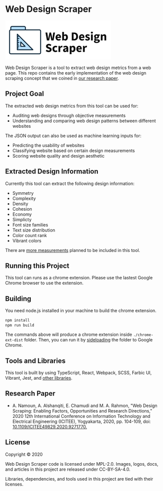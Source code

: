 # Web Design Scraper

<img src="./assets/logo.svg" alt="Web Design Scraper Logo" height="127"/>

Web Design Scraper is a tool to extract web design metrics from a web page. This repo contains the early implementation of the web design scraping concept that we coined in [our research paper](https://ieeexplore.ieee.org/abstract/document/9271770).

<!-- This tool can run in the following environments:
- Web browser (Google Chrome extension)
- CLI (using puppeteer) -->

## Project Goal

The extracted web design metrics from this tool can be used for:
- Auditing web designs through objective measurements
- Understanding and comparing web design patterns between different websites

The JSON output can also be used as machine learning inputs for:
- Predicting the usability of websites
- Classifying website based on certain design measurements
- Scoring website quality and design aesthetic

## Extracted Design Information

Currently this tool can extract the following design information:
- Symmetry
- Complexity
- Density
- Cohesion
- Economy
- Simplicty
- Font size families
- Text size distribution
- Color count rank
- Vibrant colors

There are [more measurements](./web-design-factors.md) planned to be included in this tool.

## Running this Project

This tool can runs as a chrome extension.
Please use the lastest Google Chrome browser to use the extension.

## Building

<!-- ### Chrome Extension -->

You need node.js installed in your machine to build the chrome extension.

```
npm install
npm run build
```

The commands above will produce a chrome extension inside `./chrome-ext-dist` folder.
Then, you can run it by [sideloading](https://developer.chrome.com/docs/extensions/mv2/getstarted/#unpacked) the folder to Google Chrome.

<!-- ### Puppeteer

*to be added soon* -->

## Tools and Libraries

This tool is built by using TypeScript, React, Webpack, SCSS, Farbic UI, Vibrant, Jest, and [other libraries](./package.json).

## Research Paper

- A. Namoun, A. Alshanqiti, E. Chamudi and M. A. Rahmon, "Web Design Scraping: Enabling Factors, Opportunities and Research Directions," 2020 12th International Conference on Information Technology and Electrical Engineering (ICITEE), Yogyakarta, 2020, pp. 104-109, doi: [10.1109/ICITEE49829.2020.9271770.](https://ieeexplore.ieee.org/abstract/document/9271770)

## License

Copyright © 2020

Web Design Scraper code is licensed under MPL-2.0. Images, logos, docs, and articles in this project are released under CC-BY-SA-4.0.

Libraries, dependencies, and tools used in this project are tied with their licenses.
